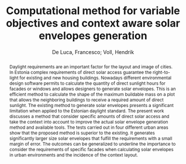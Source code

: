 ---
layout: technique
title: "Computational method for variable objectives and context aware solar envelopes generation"
classifications:
    system_type: "False"
    technique: "False"
    design_study: "False"
    evaluation: "False"
    data: "False"
    analysis: "True"
    generation: "False"
    curation_and_transformation: "False"
    management: "False"
    modeling: "True"
    urban_analysis: "True"
    visualization: "False"
    sunlight_access: "True"
    wind_ventilation: "False"
    view_impact: "False"
    energy: "False"
    damage_and_disaster_management: "False"
    climate: "False"
    sound: "False"
    property_cadastre: "False"
    others: "False"
    lookup: "False"
    browse: "True"
    locate: "False"
    explore: "False"
    identify: "True"
    compare: "True"
    summarize: "False"
    distribution: "True"
    trends: "False"
    outliers: "True"
    extremes: "True"
    features: "False"
    target_discovery: "False"
    target_access: "True"
    spatial_relation: "False"
    buildings: "True"
    streets: "False"
    nature: "False"
    uniform_discretization: "True"
    structural_subdivision: "False"
    univariate: "True"
    multivariate: "False"
    volumetric: "False"
    temporal: "True"
    sensing: "False"
    statistical: "False"
    simulation_based: "True"
    learning_based: "False"
    surveyed: "False"
    site: "True"
    block: "False"
    multi_block: "False"
    city: "False"
    va_wo_model: "False"
    post_model: "True"
    model_integrated: "False"
    assisted_models: "False"
    overlay: "True"
    embedded: "False"
    linked: "False"
    temporal_jx: "False"
    spatial_jx: "False"
    filter: "False"
    aggregate: "True"
    embed: "False"
    glyphs: "False"
    bar_charts: "False"
    scatterplots: "False"
    matrix: "False"
    parallel_coordinates: "False"
    map_2d: "False"
    map_3d: "True"
    walking: "False"
    steering: "False"
    selection_based: "False"
    manipulation_based: "True"
    distortion: "False"
    ghosting: "False"
    culling: "False"
    birds_view: "False"
    multi_view: "False"
    assisted_steering: "False"
    other: "False"
    vr_cave: "False"
    ar: "False"
    desktop: "True"
    mobile: "False"
    case_study: "True"
    user_study: "False"
    statistical_evaluation: "False"
    expert_interviews: "False"
key: "GN9ZNKUL"
item_type: "conferencePaper"
publication_year: "2017"
author: "De Luca, Francesco; Voll, Hendrik"
publication_title: "Proceedings of the Symposium on Simulation for Architecture and Urban Design"
isbn: "978-1-5108-7018-5"
issn: "nan"
doi: "nan"
url_paper: "nan"
abstract_note: "Daylight requirements are an important factor for the layout and image of cities. In Estonia complex requirements of direct solar access guarantee the right-to-light for existing and new housing buildings. Nowadays different environmental design software permits to calculate the quantity of direct sunlight hours for facades or windows and allows designers to generate solar envelopes. This is an efficient method to calculate the shape of the maximum buildable mass on a plot that allows the neighboring buildings to receive a required amount of direct sunlight. The existing method to generate solar envelopes presents a significant limitation when applied to the Estonian daylight standard. The present work discusses a method that consider specific amounts of direct solar access and take the context into account to improve the actual solar envelope generation method and available tools. The tests carried out in four different urban areas show that the proposed method is superior to the existing. It generates significantly larger size solar envelopes that fulfill the requirements with a small margin of error. The outcomes can be generalized to underline the importance to consider the requirements of specific facades when calculating solar envelopes in urban environments and the incidence of the context layout."
date_added: "2023-01-30 00:04:57"
date_modified: "2023-01-30 00:04:57"
access_date: "nan"
pages: "nan"
num_pages: "nan"
issue: "nan"
volume: "nan"
number_of_volumes: "nan"
journal_abbreviation: "nan"
short_title: "nan"
series: "SIMAUD '17"
series_number: "nan"
series_text: "nan"
series_title: "nan"
publisher: "Society for Computer Simulation International"
place: "San Diego, CA, USA"
language: "nan"
rights: "nan"
type: "nan"
archive: "nan"
archive_location: "nan"
library_catalog: "nan"
call_number: "nan"
extra: "event-place: Toronto, Canada"
notes: "nan"
link_attachments: "nan"
manual_tags: "computational design; direct solar access; environmental analysis; solar design; solar envelope; urban design"
automatic_tags: "nan"
editor: "nan"
series_editor: "nan"
translator: "nan"
contributor: "nan"
attorney_agent: "nan"
book_author: "nan"
cast_member: "nan"
commenter: "nan"
composer: "nan"
cosponsor: "nan"
counsel: "nan"
interviewer: "nan"
producer: "nan"
recipient: "nan"
reviewed_author: "nan"
scriptwriter: "nan"
words_by: "nan"
guest: "nan"
number: "nan"
edition: "nan"
running_time: "nan"
scale: "nan"
medium: "nan"
artwork_size: "nan"
filing_date: "nan"
application_number: "nan"
assignee: "nan"
issuing_authority: "nan"
country: "nan"
meeting_name: "nan"
conference_name: "nan"
court: "nan"
references: "nan"
reporter: "nan"
legal_status: "nan"
priority_numbers: "nan"
programming_language: "nan"
version: "nan"
system: "nan"
code: "nan"
code_number: "nan"
section: "nan"
session: "nan"
committee: "nan"
history: "nan"
legislative_body: "nan"
abstract: "Daylight requirements are an important factor for the layout and image of cities. In Estonia complex requirements of direct solar access guarantee the right-to-light for existing and new housing buildings. Nowadays different environmental design software permits to calculate the quantity of direct sunlight hours for facades or windows and allows designers to generate solar envelopes. This is an efficient method to calculate the shape of the maximum buildable mass on a plot that allows the neighboring buildings to receive a required amount of direct sunlight. The existing method to generate solar envelopes presents a significant limitation when applied to the Estonian daylight standard. The present work discusses a method that consider specific amounts of direct solar access and take the context into account to improve the actual solar envelope generation method and available tools. The tests carried out in four different urban areas show that the proposed method is superior to the existing. It generates significantly larger size solar envelopes that fulfill the requirements with a small margin of error. The outcomes can be generalized to underline the importance to consider the requirements of specific facades when calculating solar envelopes in urban environments and the incidence of the context layout."
---
